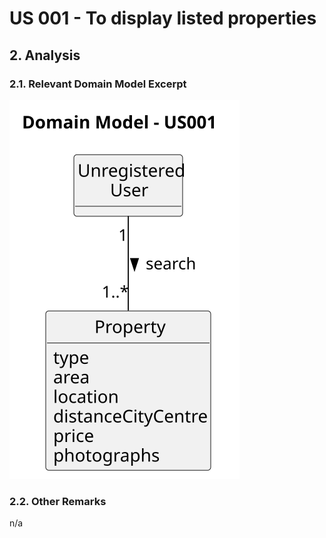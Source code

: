 # US 001 - To display listed properties 

## 2. Analysis

### 2.1. Relevant Domain Model Excerpt 

![Domain Model](svg/us001-domain-model-Domain_Model___US001.svg)

### 2.2. Other Remarks

n/a